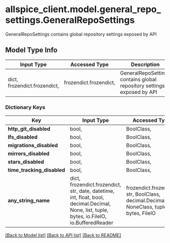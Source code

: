 # allspice_client.model.general_repo_settings.GeneralRepoSettings

GeneralRepoSettings contains global repository settings exposed by API

## Model Type Info
Input Type | Accessed Type | Description | Notes
------------ | ------------- | ------------- | -------------
dict, frozendict.frozendict,  | frozendict.frozendict,  | GeneralRepoSettings contains global repository settings exposed by API | 

### Dictionary Keys
Key | Input Type | Accessed Type | Description | Notes
------------ | ------------- | ------------- | ------------- | -------------
**http_git_disabled** | bool,  | BoolClass,  |  | [optional] 
**lfs_disabled** | bool,  | BoolClass,  |  | [optional] 
**migrations_disabled** | bool,  | BoolClass,  |  | [optional] 
**mirrors_disabled** | bool,  | BoolClass,  |  | [optional] 
**stars_disabled** | bool,  | BoolClass,  |  | [optional] 
**time_tracking_disabled** | bool,  | BoolClass,  |  | [optional] 
**any_string_name** | dict, frozendict.frozendict, str, date, datetime, int, float, bool, decimal.Decimal, None, list, tuple, bytes, io.FileIO, io.BufferedReader | frozendict.frozendict, str, BoolClass, decimal.Decimal, NoneClass, tuple, bytes, FileIO | any string name can be used but the value must be the correct type | [optional]

[[Back to Model list]](../../README.md#documentation-for-models) [[Back to API list]](../../README.md#documentation-for-api-endpoints) [[Back to README]](../../README.md)

